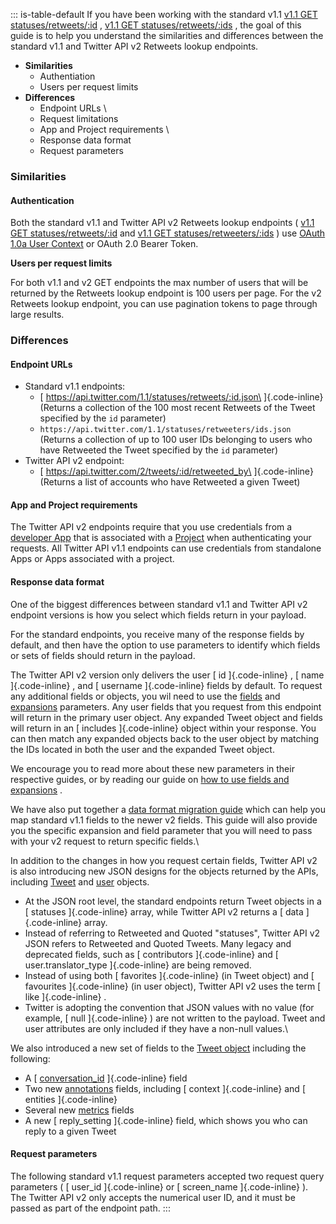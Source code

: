 ::: is-table-default
If you have been working with the standard v1.1 [v1.1 GET
statuses/retweets/:id](https://developer.twitter.com/en/docs/twitter-api/v1/tweets/post-and-engage/api-reference/get-statuses-retweets-id)
, [v1.1 GET
statuses/retweets/:ids](https://developer.twitter.com/en/docs/twitter-api/v1/tweets/post-and-engage/api-reference/get-statuses-retweeters-ids)
, the goal of this guide is to help you understand the similarities and
differences between the standard v1.1 and Twitter API v2 Retweets lookup
endpoints.

-   **Similarities**
    -   Authentiation
    -   Users per request limits
-   **Differences**
    -    Endpoint URLs \
    -    Request limitations
    -    App and Project requirements \
    -   Response data format
    -   Request parameters

### Similarities

####   **Authentication**  

Both the standard v1.1 and Twitter API v2 Retweets lookup endpoints (
[v1.1 GET
statuses/retweets/:id](https://developer.twitter.com/en/docs/twitter-api/v1/tweets/post-and-engage/api-reference/get-statuses-retweets-id)
and [v1.1 GET
statuses/retweeters/:ids](https://developer.twitter.com/en/docs/twitter-api/v1/tweets/post-and-engage/api-reference/get-statuses-retweeters-ids)
) use [OAuth 1.0a User
Context](https://developer.twitter.com/content/developer-twitter/en/docs/authentication/oauth-1-0a)
or OAuth 2.0 Bearer Token.

**Users per request limits**

For both v1.1 and v2 GET endpoints the max number of users that will be
returned by the Retweets lookup endpoint is 100 users per page. For the
v2 Retweets lookup endpoint, you can use pagination tokens to page
through large results.

### Differences

#### Endpoint URLs

-   Standard v1.1 endpoints:
    -   [ https://api.twitter.com/1.1/statuses/retweets/:id.json\
        ]{.code-inline} (Returns a collection of the 100 most recent
        Retweets of the Tweet specified by the ` id ` parameter)
    -   ` https://api.twitter.com/1.1/statuses/retweeters/ids.json `\
        (Returns a collection of up to 100 user IDs belonging to users
        who have Retweeted the Tweet specified by the ` id ` parameter)
-   Twitter API v2 endpoint:
    -   [ https://api.twitter.com/2/tweets/:id/retweeted_by\
        ]{.code-inline} (Returns a list of accounts who have Retweeted a
        given Tweet)

#### App and Project requirements

The Twitter API v2 endpoints require that you use credentials from a
[developer App](/content/developer-twitter/en/docs/apps) that is
associated with a [Project](/content/developer-twitter/en/docs/projects)
when authenticating your requests. All Twitter API v1.1 endpoints can
use credentials from standalone Apps or Apps associated with a project.

#### Response data format

One of the biggest differences between standard v1.1 and Twitter API v2
endpoint versions is how you select which fields return in your payload.

For the standard endpoints, you receive many of the response fields by
default, and then have the option to use parameters to identify which
fields or sets of fields should return in the payload.

The Twitter API v2 version only delivers the user [ id ]{.code-inline} ,
[ name ]{.code-inline} , and [ username ]{.code-inline} fields by
default. To request any additional fields or objects, you wil need to
use the
[fields](/en/docs/twitter-api/fields/content/developer-twitter/en/docs/twitter-api/fields)
and
[expansions](/en/docs/twitter-api/fields/content/developer-twitter/en/docs/twitter-api/expansions)
parameters. Any user fields that you request from this endpoint will
return in the primary user object. Any expanded Tweet object and fields
will return in an [ includes ]{.code-inline} object within your
response. You can then match any expanded objects back to the user
object by matching the IDs located in both the user and the expanded
Tweet object.

We encourage you to read more about these new parameters in their
respective guides, or by reading our guide on [how to use fields and
expansions](/en/docs/twitter-api/data-dictionary/using-fields-and-expansions)
.

We have also put together a [data format migration
guide](/en/docs/twitter-api/migrate/data-formats/standard-v1-1-to-v2)
which can help you map standard v1.1 fields to the newer v2 fields. This
guide will also provide you the specific expansion and field parameter
that you will need to pass with your v2 request to return specific
fields.\

In addition to the changes in how you request certain fields, Twitter
API v2 is also introducing new JSON designs for the objects returned by
the APIs, including
[Tweet](/en/docs/twitter-api/data-dictionary/object-model/tweet) and
[user](/en/docs/twitter-api/data-dictionary/object-model/user) objects.

-   At the JSON root level, the standard endpoints return Tweet objects
    in a [ statuses ]{.code-inline} array, while Twitter API v2 returns
    a [ data ]{.code-inline} array.
-   Instead of referring to Retweeted and Quoted \"statuses\", Twitter
    API v2 JSON refers to Retweeted and Quoted Tweets. Many legacy and
    deprecated fields, such as [ contributors ]{.code-inline} and [
    user.translator_type ]{.code-inline} are being removed.
-   Instead of using both [ favorites ]{.code-inline} (in Tweet object)
    and [ favourites ]{.code-inline} (in user object), Twitter API v2
    uses the term [ like ]{.code-inline} .
-   Twitter is adopting the convention that JSON values with no value
    (for example, [ null ]{.code-inline} ) are not written to the
    payload. Tweet and user attributes are only included if they have a
    non-null values.\

We also introduced a new set of fields to the [Tweet
object](/en/docs/twitter-api/data-dictionary/object-model/tweet)
including the following:

-   A [ [conversation_id](/en/docs/twitter-api/conversation-id)
    ]{.code-inline} field
-   Two new [annotations](/en/docs/twitter-api/annotations) fields,
    including [ context ]{.code-inline} and [ entities ]{.code-inline}
-   Several new [metrics](/en/docs/twitter-api/metrics) fields
-   A new [ reply_setting ]{.code-inline} field, which shows you who can
    reply to a given Tweet

#### Request parameters

The following standard v1.1 request parameters accepted two request
query parameters ( [ user_id ]{.code-inline} or [ screen_name
]{.code-inline} ). The Twitter API v2 only accepts the numerical user
ID, and it must be passed as part of the endpoint path.
:::
